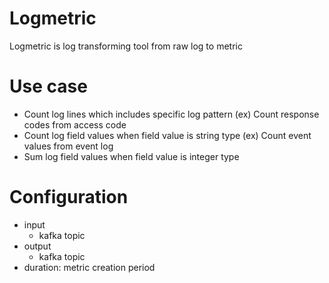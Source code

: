 # Logmetric
Logmetric is log transforming tool from raw log to metric

# Use case
- Count log lines which includes specific log pattern (ex) Count response codes from access code
- Count log field values when field value is string type (ex) Count event values from event log
- Sum log field values when field value is integer type

# Configuration
- input
  - kafka topic
- output
  - kafka topic
- duration: metric creation period
